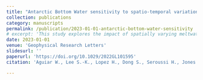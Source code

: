 ```yaml
---
title: "Antarctic Bottom Water sensitivity to spatio-temporal variations in Antarctic meltwater fluxes"
collection: publications
category: manuscripts
permalink: /publication/2023-01-01-antarctic-bottom-water-sensitivity
# excerpt: 'This study explores the impact of spatially varying meltwater fluxes on Antarctic Bottom Water (AABW) properties and formation. Using a global ocean and sea-ice model, we show that non-uniform meltwater fluxes result in higher salinities in AABW compared to uniform fluxes. Additionally, we find that increases in ice sheet melting since 1958 can explain the observed freshening of AABW since 1990.'
date: 2023-01-01
venue: 'Geophysical Research Letters'
slidesurl: ''
paperurl: 'https://doi.org/10.1029/2022GL101595'
citation: 'Aguiar W., Lee S.-K., Lopez H., Dong S., Seroussi H., Jones D.C., and Morrison A.K. (2023). "Antarctic Bottom Water sensitivity to spatio-temporal variations in Antarctic meltwater fluxes." <i>Geophysical Research Letters</i>, 50:e2022GL101595. <a href="https://doi.org/10.1029/2022GL101595">https://doi.org/10.1029/2022GL101595</a>'

---
```

